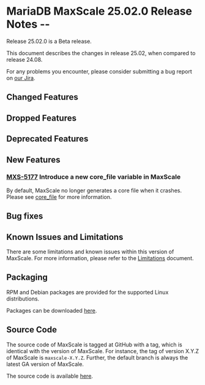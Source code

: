 # MariaDB MaxScale 25.02.0 Release Notes --

Release 25.02.0 is a Beta release.

This document describes the changes in release 25.02, when compared to
release 24.08.

For any problems you encounter, please consider submitting a bug
report on [our Jira](https://jira.mariadb.org/projects/MXS).

## Changed Features

## Dropped Features

## Deprecated Features

## New Features

### [MXS-5177](https://jira.mariadb.org/browse/MXS-5177) Introduce a new core_file variable in MaxScale

By default, MaxScale no longer generates a core file when it crashes.
Please see [core_file](../Getting-Started/Configuration-Guide.md#core_file)
for more information.

## Bug fixes

## Known Issues and Limitations

There are some limitations and known issues within this version of MaxScale.
For more information, please refer to the [Limitations](../About/Limitations.md) document.

## Packaging

RPM and Debian packages are provided for the supported Linux distributions.

Packages can be downloaded [here](https://mariadb.com/downloads/#mariadb_platform-mariadb_maxscale).

## Source Code

The source code of MaxScale is tagged at GitHub with a tag, which is identical
with the version of MaxScale. For instance, the tag of version X.Y.Z of MaxScale
is `maxscale-X.Y.Z`. Further, the default branch is always the latest GA version
of MaxScale.

The source code is available [here](https://github.com/mariadb-corporation/MaxScale).
